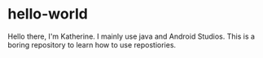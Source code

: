 # hello-world

Hello there,
I'm Katherine. I mainly use java and Android Studios. This is a boring repository to learn how to use repostiories.
